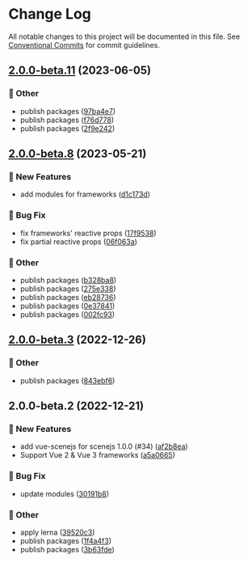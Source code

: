 # Change Log

All notable changes to this project will be documented in this file.
See [Conventional Commits](https://conventionalcommits.org) for commit guidelines.

## [2.0.0-beta.11](https://github.com/daybrush/scenejs/blob/master/packages/vue3-scenejs/compare/vue-scenejs@2.0.0-beta.8...vue-scenejs@2.0.0-beta.11) (2023-06-05)


### :mega: Other

* publish packages ([97ba4e7](https://github.com/daybrush/scenejs/blob/master/packages/vue3-scenejs/commit/97ba4e775018179c16b0e5c0035f5a3773b64722))
* publish packages ([f76d778](https://github.com/daybrush/scenejs/blob/master/packages/vue3-scenejs/commit/f76d7782ee508fc12f16d250ca0c925f81d2a0e1))
* publish packages ([2f9e242](https://github.com/daybrush/scenejs/blob/master/packages/vue3-scenejs/commit/2f9e242c926cb13672d7f6d9924ea7782fb69815))



## [2.0.0-beta.8](https://github.com/daybrush/scenejs/blob/master/packages/vue3-scenejs/compare/vue-scenejs@2.0.0-beta.3...vue-scenejs@2.0.0-beta.8) (2023-05-21)


### :rocket: New Features

* add modules for frameworks ([d1c173d](https://github.com/daybrush/scenejs/blob/master/packages/vue3-scenejs/commit/d1c173d72efba70193fbbcf50d8e9e3edb2629ae))


### :bug: Bug Fix

* fix frameworks' reactive props ([17f9538](https://github.com/daybrush/scenejs/blob/master/packages/vue3-scenejs/commit/17f9538823dafad9e36673fe7cc5bfa9178a147e))
* fix partial reactive props ([06f063a](https://github.com/daybrush/scenejs/blob/master/packages/vue3-scenejs/commit/06f063acd979e265bee1e09b1971211b65a6aaec))


### :mega: Other

* publish packages ([b328ba8](https://github.com/daybrush/scenejs/blob/master/packages/vue3-scenejs/commit/b328ba8fbbf552d1d8048c280392be59f12da68b))
* publish packages ([275e338](https://github.com/daybrush/scenejs/blob/master/packages/vue3-scenejs/commit/275e338931d19f3a75faf4c7f0935eeb848f5a9e))
* publish packages ([eb28736](https://github.com/daybrush/scenejs/blob/master/packages/vue3-scenejs/commit/eb2873676adb0fedf18d1e5a52bfdce08552274a))
* publish packages ([0e37841](https://github.com/daybrush/scenejs/blob/master/packages/vue3-scenejs/commit/0e37841738e150d6deb13f501bb715421ab040aa))
* publish packages ([002fc93](https://github.com/daybrush/scenejs/blob/master/packages/vue3-scenejs/commit/002fc93c9536659b5db95527c019f1e3ad32a1f8))



## [2.0.0-beta.3](https://github.com/daybrush/scenejs/blob/master/packages/vue3-scenejs/compare/vue-scenejs@2.0.0-beta.2...vue-scenejs@2.0.0-beta.3) (2022-12-26)


### :mega: Other

* publish packages ([843ebf6](https://github.com/daybrush/scenejs/blob/master/packages/vue3-scenejs/commit/843ebf6d483549c130db47499d69dd4825118798))



## 2.0.0-beta.2 (2022-12-21)


### :rocket: New Features

* add vue-scenejs for scenejs 1.0.0 (#34) ([af2b8ea](https://github.com/daybrush/scenejs/blob/master/packages/vue3-scenejs/commit/af2b8ea013c652470631f6dfe0b2b753cec6ad0a))
* Support Vue 2 & Vue 3 frameworks ([a5a0665](https://github.com/daybrush/scenejs/blob/master/packages/vue3-scenejs/commit/a5a066535781d7f690ffb904abf41f6256ebee62))


### :bug: Bug Fix

* update modules ([30191b8](https://github.com/daybrush/scenejs/blob/master/packages/vue3-scenejs/commit/30191b8e7c195de355d0c01fa9110d6fe0b3df3b))


### :mega: Other

* apply lerna ([39520c3](https://github.com/daybrush/scenejs/blob/master/packages/vue3-scenejs/commit/39520c38008399d7947684f7e443b9b1765e422b))
* publish packages ([1f4a4f3](https://github.com/daybrush/scenejs/blob/master/packages/vue3-scenejs/commit/1f4a4f3719f1789fb91c7e744f4bf8261751944f))
* publish packages ([3b63fde](https://github.com/daybrush/scenejs/blob/master/packages/vue3-scenejs/commit/3b63fde8232cdc6454a8d8fe1a42b6317d614036))
